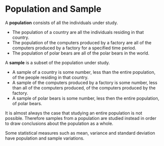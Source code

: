 # Population and Sample

A **population** consists of all the individuals under study.

- The population of a country are all the individuals residing in that country.
- The population of the computers produced by a factory are all of the computers produced by a factory for a specified time period.
- The population of polar bears are all of the polar bears in the world.

A **sample** is a subset of the population under study.

- A sample of a country is some number, less than the entire population, of the people residing in that country.
- A sample of the computers produced by a factory is some number, less than all of the computers produced, of the computers produced by the factory.
- A sample of polar bears is some number, less then the entire population, of polar bears.

It is almost always the case that studying an entire population is not possible. Therefore samples from a population are studied instead in order to draw conclusions about the population as a whole.

Some statistical measures such as mean, variance and standard deviation have population and sample variations.
